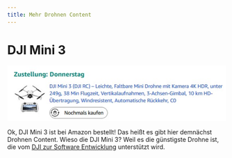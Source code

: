 ```yaml
---
title: Mehr Drohnen Content
---
```


# DJI Mini 3

![DJI Mini 3](assets/images/dji-mini-3-order.jpg)

Ok, DJI Mini 3 ist bei Amazon bestellt! 
Das heißt es gibt hier demnächst Drohnen Content. 
Wieso die DJI Mini 3? Weil es die günstigste Drohne ist,
die vom [DJI zur Software Entwicklung](https://developer.dji.com/mobile-sdk/) unterstützt wird.

